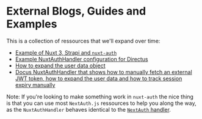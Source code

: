 # External Blogs, Guides and Examples

This is a collection of ressources that we'll expand over time:
- [Example of Nuxt 3, Strapi and `nuxt-auth`](https://darweb.nl/foundry/article/nuxt3-sidebase-strapi-user-auth)
- [Example NuxtAuthHandler configuration for Directus](https://gist.github.com/madsh93/b573b3d8f070e62eaebc5c53ae34e2cc)
- [How to expand the user data object](https://github.com/sidebase/nuxt-auth/issues/61#issuecomment-1330946022)
- [Docus NuxtAuthHandler that shows how to manually fetch an external JWT token, how to expand the user data and how to track session expiry manually](https://gist.github.com/madsh93/b573b3d8f070e62eaebc5c53ae34e2cc)

Note: If you're looking to make something work in `nuxt-auth` the nice thing is that you can use most `NextAuth.js` ressources to help you along the way, as the `NuxtAuthHandler` behaves identical to the [`NextAuth` handler](https://next-auth.js.org/configuration/initialization).
